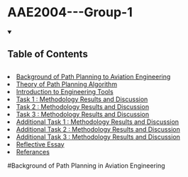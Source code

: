 # AAE2004---Group-1


<!-- Table of Contents-->
<details open="open">
  <summary><h2 style="display: inline_block">Table of Contents<h2></summary>
        <li><a href="#Background-of-Path-Planning-in-Aviation-Engineering">Background of Path Planning to Aviation Engineering</a></li>
        <li><a href="#Theory-of-Path-Planning-Algorithm">Theory of Path Planning Algorithm</a></li>
        <li><a href="#Introduction-of-the-Engineering-Tools">Introduction to Engineering Tools</a></li>
        <li><a href="#Task-1-:-Methodology-Results-and-Discussion">Task 1 : Methodology Results and Discussion</a></li>
        <li><a href="#Task-2-:-Methodology-Results-and-Discussion">Task 2 : Methodology Results and Discussion</a></li>
        <li><a href="#Task-3-:-Methodology-Results-and-Discussion">Task 3 : Methodology Results and Discussion</a></li>
        <li><a href="#Additional-Task-1-:-Methodology-Results-and-Discussion">Additional Task 1 : Methodology Results and Discussion</a></li>
        <li><a href="#Additional-Task-2-:-Methodology-Results-and-Discussion">Additional Task 2 : Methodology Results and Discussion</a></li>
        <li><a href="#Additional-Task-3-:-Methodology-Results-and-Discussion">Additional Task 3 : Methodology Results and Discussion</a></li>
        <li><a href="#Reflective-Essay">Reflective Essay</a></li>
        <li><a href="#Referances">Referances</a></li>
   </ol> 
</details>


<!--ABOUT THE PROJECT-->
#Background of Path Planning in Aviation Engineering

